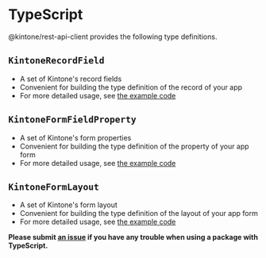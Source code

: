 # TypeScript

@kintone/rest-api-client provides the following type definitions.

## `KintoneRecordField`

- A set of Kintone's record fields
- Convenient for building the type definition of the record of your app
- For more detailed usage, see [the example code](../src/KintoneFields/exportTypes/__checks__/usecases/field.ts)

## `KintoneFormFieldProperty`

- A set of Kintone's form properties
- Convenient for building the type definition of the property of your app form
- For more detailed usage, see [the example code](../src/KintoneFields/exportTypes/__checks__/usecases/property.ts)

## `KintoneFormLayout`

- A set of Kintone's form layout
- Convenient for building the type definition of the layout of your app form
- For more detailed usage, see [the example code](../src/KintoneFields/exportTypes/__checks__/usecases/layout.ts)

**Please submit [an issue](https://github.com/kintone/js-sdk/issues/new/choose) if you have any trouble when using a package with TypeScript.**
